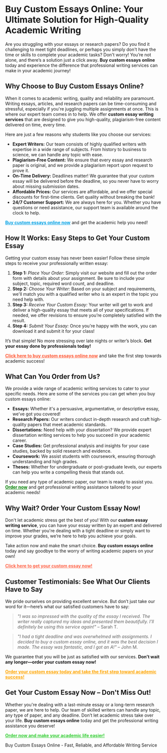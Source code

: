 <h1>Buy Custom Essays Online: Your Ultimate Solution for High-Quality Academic Writing</h1>

<p>Are you struggling with your essays or research papers? Do you find it challenging to meet tight deadlines, or perhaps you simply don't have the time or skills to complete your academic tasks? Don't worry! You’re not alone, and there’s a solution just a click away. <strong>Buy custom essays online</strong> today and experience the difference that professional writing services can make in your academic journey!</p>

<h2>Why Choose to Buy Custom Essays Online?</h2>

<p>When it comes to academic writing, quality and reliability are paramount. Writing essays, articles, and research papers can be time-consuming and stressful, especially if you're juggling multiple assignments at once. This is where our expert team comes in to help. We offer <strong>custom essay writing services</strong> that are designed to give you high-quality, plagiarism-free content delivered on time, every time.</p>

<p>Here are just a few reasons why students like you choose our services:</p>

<ul>
  <li><strong>Expert Writers:</strong> Our team consists of highly qualified writers with expertise in a wide range of subjects. From history to business to science, we can handle any topic with ease.</li>
  <li><strong>Plagiarism-Free Content:</strong> We ensure that every essay and research paper is original, and we provide a plagiarism report upon request to prove it.</li>
  <li><strong>On-Time Delivery:</strong> Deadlines matter! We guarantee that your custom essay will be delivered before the deadline, so you never have to worry about missing submission dates.</li>
  <li><strong>Affordable Prices:</strong> Our services are affordable, and we offer special discounts for first-time clients. Get quality without breaking the bank!</li>
  <li><strong>24/7 Customer Support:</strong> We are always here for you. Whether you have questions or need assistance, our support team is available around the clock to help.</li>
</ul>

<p><a href="https://tinyurl.com/topessay?keyword=buy+custom+essays+online" style="font-weight: bold; color: #00A1E5;">Buy custom essays online now</a> and get the academic help you need!</p>

<h2>How It Works: Easy Steps to Get Your Custom Essay</h2>

<p>Getting your custom essay has never been easier! Follow these simple steps to receive your professionally written essay:</p>

<ol>
  <li><strong>Step 1:</strong> <em>Place Your Order:</em> Simply visit our website and fill out the order form with details about your assignment. Be sure to include your subject, topic, required word count, and deadline.</li>
  <li><strong>Step 2:</strong> <em>Choose Your Writer:</em> Based on your subject and requirements, we'll match you with a qualified writer who is an expert in the topic you need help with.</li>
  <li><strong>Step 3:</strong> <em>Receive Your Custom Essay:</em> Your writer will get to work and deliver a high-quality essay that meets all of your specifications. If needed, we offer revisions to ensure you’re completely satisfied with the result.</li>
  <li><strong>Step 4:</strong> <em>Submit Your Essay:</em> Once you're happy with the work, you can download it and submit it for your class!</li>
</ol>

<p>It’s that simple! No more stressing over late nights or writer’s block. <strong>Get your essay done by professionals today!</strong></p>

<p><a href="https://tinyurl.com/topessay?keyword=buy+custom+essays+online" style="font-weight: bold; color: #FF5733;">Click here to buy custom essays online now</a> and take the first step towards academic success!</p>

<h2>What Can You Order from Us?</h2>

<p>We provide a wide range of academic writing services to cater to your specific needs. Here are some of the services you can get when you buy custom essays online:</p>

<ul>
  <li><strong>Essays:</strong> Whether it's a persuasive, argumentative, or descriptive essay, we’ve got you covered!</li>
  <li><strong>Research Papers:</strong> Our writers conduct in-depth research and craft high-quality papers that meet academic standards.</li>
  <li><strong>Dissertations:</strong> Need help with your dissertation? We provide expert dissertation writing services to help you succeed in your academic career.</li>
  <li><strong>Case Studies:</strong> Get professional analysis and insights for your case studies, backed by solid research and evidence.</li>
  <li><strong>Coursework:</strong> We assist students with coursework, ensuring thorough understanding and high grades.</li>
  <li><strong>Theses:</strong> Whether for undergraduate or post-graduate levels, our experts can help you write a compelling thesis that stands out.</li>
</ul>

<p>If you need any type of academic paper, our team is ready to assist you. <a href="https://tinyurl.com/topessay?keyword=buy+custom+essays+online" style="font-weight: bold; color: #008000;">Order now</a> and get professional writing assistance tailored to your academic needs!</p>

<h2>Why Wait? Order Your Custom Essay Now!</h2>

<p>Don't let academic stress get the best of you! With our <strong>custom essay writing service</strong>, you can have your essay written by an expert and delivered on time. Whether you're dealing with a tight deadline or simply want to improve your grades, we’re here to help you achieve your goals.</p>

<p>Take action now and make the smart choice. <strong>Buy custom essays online</strong> today and say goodbye to the worry of writing academic papers on your own!</p>

<p><a href="https://tinyurl.com/topessay?keyword=buy+custom+essays+online" style="font-weight: bold; color: #FF6347;">Click here to get your custom essay now!</a></p>

<h2>Customer Testimonials: See What Our Clients Have to Say</h2>

<p>We pride ourselves on providing excellent service. But don’t just take our word for it—here’s what our satisfied customers have to say:</p>

<blockquote>
  <p><em>"I was so impressed with the quality of the essay I received. The writer really captured my ideas and presented them beautifully. I’ll definitely be using this service again!"</em> – Sarah T.</p>
</blockquote>

<blockquote>
  <p><em>"I had a tight deadline and was overwhelmed with assignments. I decided to buy a custom essay online, and it was the best decision I made. The essay was fantastic, and I got an A!"</em> – John M.</p>
</blockquote>

<p>We guarantee that you will be just as satisfied with our services. <strong>Don’t wait any longer—order your custom essay now!</strong></p>

<p><a href="https://tinyurl.com/topessay?keyword=buy+custom+essays+online" style="font-weight: bold; color: #FFA500;">Order your custom essay today and take the first step toward academic success!</a></p>

<h2>Get Your Custom Essay Now – Don't Miss Out!</h2>

<p>Whether you're dealing with a last-minute essay or a long-term research paper, we are here to help. Our team of skilled writers can handle any topic, any type of paper, and any deadline. Don’t let academic stress take over your life. <strong>Buy custom essays online</strong> today and get the professional writing assistance you deserve!</p>

<p><a href="https://tinyurl.com/topessay?keyword=buy+custom+essays+online" style="font-weight: bold; color: #32CD32;">Order now and make your academic life easier!</a></p>
Buy Custom Essays Online - Fast, Reliable, and Affordable Writing Service
